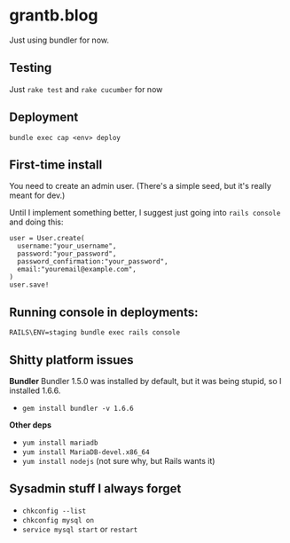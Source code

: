 grantb.blog
===========

Just using bundler for now.


Testing
---
Just `rake test` and `rake cucumber` for now

Deployment
---
`bundle exec cap <env> deploy`

First-time install
---
You need to create an admin user.  (There's a simple seed, but it's really meant for dev.)

Until I implement something better, I suggest just going into `rails console` and doing this:

    user = User.create(
      username:"your_username",
      password:"your_password",
      password_confirmation:"your_password",
      email:"youremail@example.com",
    )
    user.save!


Running console in deployments:
---
`RAILS\ENV=staging bundle exec rails console`


Shitty platform issues
---

**Bundler**
Bundler 1.5.0 was installed by default, but it was being stupid,
so I installed 1.6.6.

* `gem install bundler -v 1.6.6`

**Other deps**
* `yum install mariadb`
* `yum install MariaDB-devel.x86_64`
* `yum install nodejs` (not sure why, but Rails wants it)

Sysadmin stuff I always forget
---

* `chkconfig --list`
* `chkconfig mysql on`
* `service mysql start` or `restart`

